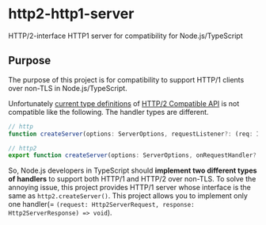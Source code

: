 # http2-http1-server

HTTP/2-interface HTTP1 server for compatibility for Node.js/TypeScript

## Purpose

The purpose of this project is for compatibility to support HTTP/1 clients over non-TLS in Node.js/TypeScript.

Unfortunately [current type definitions](https://github.com/DefinitelyTyped/DefinitelyTyped/tree/a642ee239c2992dd1ca45a1a0baeaa4169f374cd) of [HTTP/2 Compatible API](https://nodejs.org/api/http2.html#http2_compatibility_api) is not compatible like the following. The handler types are different.

```ts
// http
function createServer(options: ServerOptions, requestListener?: (req: IncomingMessage, res: ServerResponse) => void): Server;
```

```ts
// http2
export function createServer(options: ServerOptions, onRequestHandler?: (request: Http2ServerRequest, response: Http2ServerResponse) => void): Http2Server;
```

So, Node.js developers in TypeScript should **implement two different types of handlers** to support both HTTP/1 and HTTP/2 over non-TLS.
To solve the annoying issue, this project provides HTTP/1 server whose interface is the same as `http2.createServer()`. This project allows you to implement only one handler(= `(request: Http2ServerRequest, response: Http2ServerResponse) => void`).
